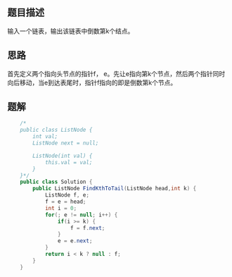 ## 题目描述

输入一个链表，输出该链表中倒数第k个结点。

## 思路

首先定义两个指向头节点的指针f， e。先让e指向第k个节点，然后两个指针同时向后移动，当e到达表尾时，指针f指向的即是倒数第k个节点。

## 题解

```java
    /*
    public class ListNode {
        int val;
        ListNode next = null;

        ListNode(int val) {
            this.val = val;
        }
    }*/
    public class Solution {
        public ListNode FindKthToTail(ListNode head,int k) {
            ListNode f, e;
            f = e = head;
            int i = 0;
            for(; e != null; i++) {
                if(i >= k) {
                    f = f.next;
                }
                e = e.next;
            }
            return i < k ? null : f;
        }
    }
```